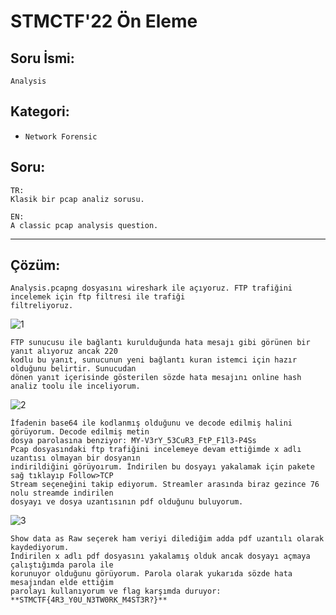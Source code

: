 # STMCTF'22 Ön Eleme

## Soru İsmi:
`Analysis`


## Kategori:
- `Network Forensic`


## Soru:

```
TR:
Klasik bir pcap analiz sorusu.

EN:
A classic pcap analysis question.

```

---

## Çözüm:
```
Analysis.pcapng dosyasını wireshark ile açıyoruz. FTP trafiğini incelemek için ftp filtresi ile trafiği
filtreliyoruz.
```
![1](https://user-images.githubusercontent.com/74919981/191547773-f76616a4-28b7-45bb-8175-2af68cfdf43e.jpeg)
```
FTP sunucusu ile bağlantı kurulduğunda hata mesajı gibi görünen bir yanıt alıyoruz ancak 220
kodlu bu yanıt, sunucunun yeni bağlantı kuran istemci için hazır olduğunu belirtir. Sunucudan
dönen yanıt içerisinde gösterilen sözde hata mesajını online hash analiz toolu ile inceliyorum.
```
![2](https://user-images.githubusercontent.com/74919981/191547876-10b8df38-9726-4be0-bdba-2fd645412908.png)
```
İfadenin base64 ile kodlanmış olduğunu ve decode edilmiş halini görüyorum. Decode edilmiş metin
dosya parolasına benziyor: MY-V3rY_53CuR3_FtP_F1l3-P4Ss
Pcap dosyasındaki ftp trafiğini incelemeye devam ettiğimde x adlı uzantısı olmayan bir dosyanın
indirildiğini görüyoırum. İndirilen bu dosyayı yakalamak için pakete sağ tıklayıp Follow>TCP
Stream seçeneğini takip ediyorum. Streamler arasında biraz gezince 76 nolu streamde indirilen
dosyayı ve dosya uzantısının pdf olduğunu buluyorum.
```
![3](https://user-images.githubusercontent.com/74919981/191548090-4fe50ebf-316b-4e5b-974a-a8c34943e9ee.jpeg)
```
Show data as Raw seçerek ham veriyi dilediğim adda pdf uzantılı olarak kaydediyorum.
İndirilen x adlı pdf dosyasını yakalamış olduk ancak dosyayı açmaya çalıştığımda parola ile
korunuyor olduğunu görüyorum. Parola olarak yukarıda sözde hata mesajından elde ettiğim
parolayı kullanıyorum ve flag karşımda duruyor: 
**STMCTF{4R3_Y0U_N3TW0RK_M4ST3R?}**
```



